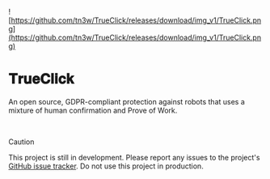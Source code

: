 ![https://github.com/tn3w/TrueClick/releases/download/img_v1/TrueClick.png](https://github.com/tn3w/TrueClick/releases/download/img_v1/TrueClick.png)

# 𝐓𝐫𝐮𝐞𝐂𝐥𝐢𝐜𝐤
An open source, GDPR-compliant protection against robots that uses a mixture of human confirmation and Prove of Work.

<br>

> [!CAUTION]
> This project is still in development. Please report any issues to the project's [GitHub issue tracker](https://github.com/tn3w/TrueClick/issues).
> Do not use this project in production.